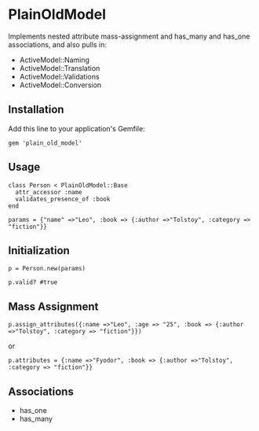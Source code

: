 # PlainOldModel #

Implements nested attribute mass-assignment and has_many and has_one associations, and also pulls in:

* ActiveModel::Naming
* ActiveModel::Translation
* ActiveModel::Validations
* ActiveModel::Conversion


## Installation ##

Add this line to your application's Gemfile:

    gem 'plain_old_model'

## Usage ##

    class Person < PlainOldModel::Base
      attr_accessor :name
      validates_presence_of :book
    end

    params = {"name" =>"Leo", :book => {:author =>"Tolstoy", :category => "fiction"}}

## Initialization ##

    p = Person.new(params)

    p.valid? #true


## Mass Assignment ##

    p.assign_attributes({:name =>"Leo", :age => "25", :book => {:author =>"Tolstoy", :category => "fiction"}})

or

    p.attributes = {:name =>"Fyodor", :book => {:author =>"Tolstoy", :category => "fiction"}}


## Associations ##

* has_one 
* has_many 


